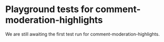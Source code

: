 # Playground tests for comment-moderation-highlights
We are still awaiting the first test run for comment-moderation-highlights.
